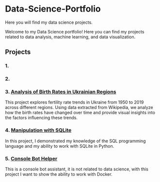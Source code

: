 # Data-Science-Portfolio
Here you will find my data science projects.

Welcome to my Data Science portfolio! Here you can find my projects related to data analysis, machine learning, and data visualization.

## Projects

### 1. 

### 2. 

### 3. [Analysis of Birth Rates in Ukrainian Regions](https://github.com/data-tamer2410/ds-analysis-of-birth-rates-in-ukrainian-regions)
This project explores fertility rate trends in Ukraine from 1950 to 2019 across different regions. Using data extracted from Wikipedia, we analyze how the birth rates have changed over time and provide visual insights into the factors influencing these trends.

### 4. [Manipulation with SQLite](https://github.com/data-tamer2410/ds-manipulation-with-sqlite/tree/master)
In this project, I demonstrated my knowledge of the SQL programming language and my ability to work with SQLite in Python.

### 5. [Console Bot Helper](https://github.com/data-tamer2410/ds_console-bot-helper/tree/master)
This is a console bot assistant, it is not related to data science, with this project I want to show the ability to work with Docker.



